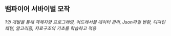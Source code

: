 **뱀파이어 서바이벌 모작**
---

*1인 개발을 통해 객체지향 프로그래밍, 어드레서블 데이터 관리, Json파일 변환, 디자인 패턴, 알고리즘, 자료구조의 기초를 학습하고 적용*

